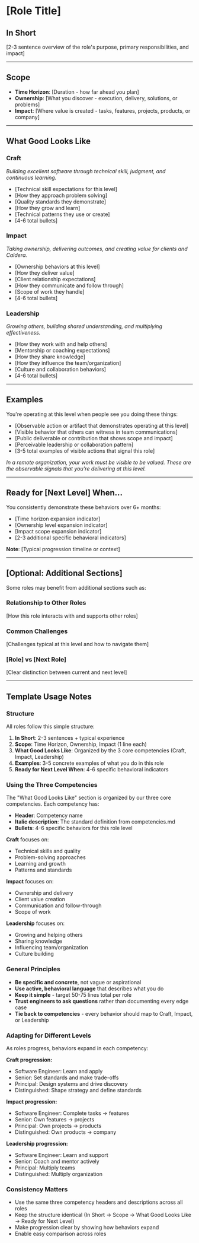 # [Role Title]

## In Short

[2-3 sentence overview of the role's purpose, primary responsibilities, and impact]

---

## Scope

- **Time Horizon**: [Duration - how far ahead you plan]
- **Ownership**: [What you discover - execution, delivery, solutions, or problems]
- **Impact**: [Where value is created - tasks, features, projects, products, or company]

---

## What Good Looks Like

### Craft
*Building excellent software through technical skill, judgment, and continuous learning.*

- [Technical skill expectations for this level]
- [How they approach problem solving]
- [Quality standards they demonstrate]
- [How they grow and learn]
- [Technical patterns they use or create]
- [4-6 total bullets]

### Impact
*Taking ownership, delivering outcomes, and creating value for clients and Caldera.*

- [Ownership behaviors at this level]
- [How they deliver value]
- [Client relationship expectations]
- [How they communicate and follow through]
- [Scope of work they handle]
- [4-6 total bullets]

### Leadership
*Growing others, building shared understanding, and multiplying effectiveness.*

- [How they work with and help others]
- [Mentorship or coaching expectations]
- [How they share knowledge]
- [How they influence the team/organization]
- [Culture and collaboration behaviors]
- [4-6 total bullets]

---

## Examples

You're operating at this level when people see you doing these things:

- [Observable action or artifact that demonstrates operating at this level]
- [Visible behavior that others can witness in team communications]
- [Public deliverable or contribution that shows scope and impact]
- [Perceivable leadership or collaboration pattern]
- [3-5 total examples of visible actions that signal this role]

*In a remote organization, your work must be visible to be valued. These are the observable signals that you're delivering at this level.*

---

## Ready for [Next Level] When...

You consistently demonstrate these behaviors over 6+ months:

- [Time horizon expansion indicator]
- [Ownership level expansion indicator]
- [Impact scope expansion indicator]
- [2-3 additional specific behavioral indicators]

**Note**: [Typical progression timeline or context]

---

## [Optional: Additional Sections]

Some roles may benefit from additional sections such as:

### Relationship to Other Roles
[How this role interacts with and supports other roles]

### Common Challenges
[Challenges typical at this level and how to navigate them]

### [Role] vs [Next Role]
[Clear distinction between current and next level]

---

## Template Usage Notes

### Structure

All roles follow this simple structure:
1. **In Short**: 2-3 sentences + typical experience
2. **Scope**: Time Horizon, Ownership, Impact (1 line each)
3. **What Good Looks Like**: Organized by the 3 core competencies (Craft, Impact, Leadership)
4. **Examples**: 3-5 concrete examples of what you do in this role
5. **Ready for Next Level When**: 4-6 specific behavioral indicators

### Using the Three Competencies

The "What Good Looks Like" section is organized by our three core competencies. Each competency has:
- **Header**: Competency name
- **Italic description**: The standard definition from competencies.md
- **Bullets**: 4-6 specific behaviors for this role level

**Craft** focuses on:
- Technical skills and quality
- Problem-solving approaches
- Learning and growth
- Patterns and standards

**Impact** focuses on:
- Ownership and delivery
- Client value creation
- Communication and follow-through
- Scope of work

**Leadership** focuses on:
- Growing and helping others
- Sharing knowledge
- Influencing team/organization
- Culture building

### General Principles

- **Be specific and concrete**, not vague or aspirational
- **Use active, behavioral language** that describes what you do
- **Keep it simple** - target 50-75 lines total per role
- **Trust engineers to ask questions** rather than documenting every edge case
- **Tie back to competencies** - every behavior should map to Craft, Impact, or Leadership

### Adapting for Different Levels

As roles progress, behaviors expand in each competency:

**Craft progression:**
- Software Engineer: Learn and apply
- Senior: Set standards and make trade-offs
- Principal: Design systems and drive discovery
- Distinguished: Shape strategy and define standards

**Impact progression:**
- Software Engineer: Complete tasks → features
- Senior: Own features → projects
- Principal: Own projects → products
- Distinguished: Own products → company

**Leadership progression:**
- Software Engineer: Learn and support
- Senior: Coach and mentor actively
- Principal: Multiply teams
- Distinguished: Multiply organization

### Consistency Matters

- Use the same three competency headers and descriptions across all roles
- Keep the structure identical (In Short → Scope → What Good Looks Like → Ready for Next Level)
- Make progression clear by showing how behaviors expand
- Enable easy comparison across roles

